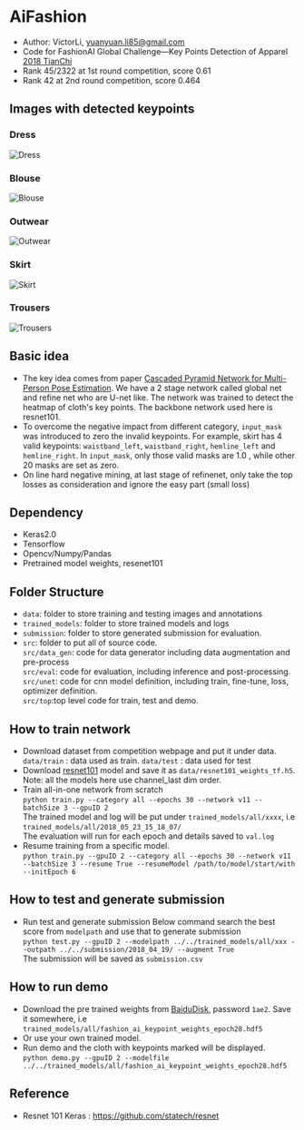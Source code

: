 # AiFashion

- Author: VictorLi, yuanyuan.li85@gmail.com
- Code for  FashionAI Global Challenge—Key Points Detection of Apparel
[2018 TianChi](https://tianchi.aliyun.com/competition/introduction.htm?spm=5176.100068.5678.1.4ccc289bCzDJXu&raceId=231648&_lang=en_US)
- Rank 45/2322 at 1st round competition, score 0.61
- Rank 42 at 2nd round competition, score 0.464

## Images with detected keypoints
### Dress
![Dress](./images/dress.jpg)
### Blouse
![Blouse](./images/blouse.jpg)
### Outwear
![Outwear](./images/outwear.jpg)
### Skirt
![Skirt](./images/skirt.jpg)
### Trousers
![Trousers](./images/trousers.jpg)


## Basic idea
- The key idea comes from paper [Cascaded Pyramid Network for Multi-Person Pose Estimation](https://arxiv.org/abs/1711.07319). We have a 2 stage network called global net and refine net who are U-net like. The network was trained to detect the heatmap of cloth's key points. The backbone network used here is resnet101.  
- To overcome the negative impact from different category, `input_mask` was introduced to zero the invalid keypoints. For example, skirt has 4 valid keypoints: `waistband_left`, `waistband_right`, `hemline_left` and `hemline_right`. In `input_mask`, only those valid masks are 1.0 , while other 20 masks are set as zero.
- On line hard negative mining, at last stage of refinenet, only take the top losses as consideration and ignore the easy part (small loss)

## Dependency
- Keras2.0
- Tensorflow
- Opencv/Numpy/Pandas
- Pretrained model weights, resenet101

## Folder Structure
- `data`: folder to store training and testing images and annotations
- `trained_models`: folder to store trained models and logs
- `submission`: folder to store generated submission for evaluation.
- `src`: folder to put all of source code.   
`src/data_gen`: code for data generator including data augmentation and pre-process   
`src/eval`: code for evaluation, including inference and post-processing.  
`src/unet`: code for cnn model definition, including train, fine-tune, loss, optimizer definition.  
`src/top`:top level code for train, test and demo.   

## How to train network  
- Download dataset from competition webpage and put it under data.  
  `data/train` : data used as train. `data/test` : data used for test  
- Download [resnet101](https://gist.github.com/flyyufelix/65018873f8cb2bbe95f429c474aa1294) model and save it as `data/resnet101_weights_tf.h5`.   
Note: all the models here use channel_last dim order.
- Train all-in-one network from scratch  
`python train.py --category all --epochs 30 --network v11 --batchSize 3 --gpuID 2`  
The trained model and log will be put under `trained_models/all/xxxx`, i.e `trained_models/all/2018_05_23_15_18_07/`  
The evaluation  will run for each epoch and details saved to `val.log`
- Resume training from a specific model.  
`python train.py --gpuID 2 --category all --epochs 30 --network v11 --batchSize 3 --resume True --resumeModel /path/to/model/start/with --initEpoch 6`

## How to test and generate submission
- Run test and generate submission
Below command search the best score from `modelpath` and use that to generate submission  
`python test.py --gpuID 2 --modelpath ../../trained_models/all/xxx --outpath ../../submission/2018_04_19/ --augment True`  
The submission will be saved as `submission.csv`

## How to run demo
- Download the pre trained weights from [BaiduDisk](https://pan.baidu.com/s/1t7fB5wnRfW1Vny0gw7xUDQ), password `1ae2`. Save it somewhere, i.e `trained_models/all/fashion_ai_keypoint_weights_epoch28.hdf5`
- Or use your own trained model.
- Run demo and the cloth with keypoints marked will be displayed.   
`python demo.py --gpuID 2 --modelfile ../../trained_models/all/fashion_ai_keypoint_weights_epoch28.hdf5`

## Reference
- Resnet 101 Keras : https://github.com/statech/resnet
